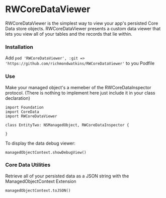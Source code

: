 # RWCoreDataViewer

RWCoreDataViewer is the simplest way to view your app's persisted Core Data store objects. RWCoreDataViewer presents a custom data viewer that lets you view all of your tables and the records that lie within.

### Installation
Add ``` pod 'RWCoreDataViewer', :git => 'https://github.com/richmondwatkins/RWCoreDataViewer' ``` to you Podfile

### Use
Make your managed object's a memeber of the RWCoreDataInspector protocol. (There is nothing to implement here just include it in your class declaration)

``` 
import Foundation
import CoreData
import RWCoreDataViewer

class EntityTwo: NSManagedObject, RWCoreDataInspector {

}
```

To display the data debug viewer:

```
managedObjectContext.showDebugView()
``` 

### Core Data Utilities

Retrieve all of your persisted data as a JSON string with the ManagedObjectContext Extension

```
managedObjectContext.toJSON()
```